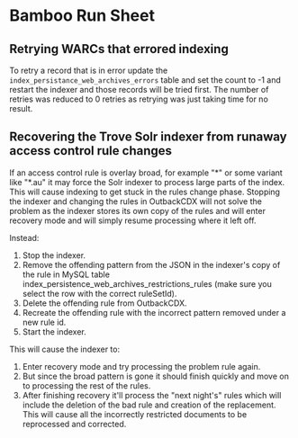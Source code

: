# Bamboo Run Sheet

## Retrying WARCs that errored indexing

To retry a record that is in error update the `index_persistance_web_archives_errors` table and set the count to -1 and restart the indexer and those records will be tried first. The number of retries was reduced to 0 retries as retrying was just taking time for no result.

## Recovering the Trove Solr indexer from runaway access control rule changes

If an access control rule is overlay broad, for example "\*" or some variant like "\*.au" it may force the Solr indexer to
process large parts of the index. This will cause indexing to get stuck in the rules change phase. Stopping the indexer
and changing the rules in OutbackCDX will not solve the problem as the indexer stores its own copy of the rules and
will enter recovery mode and will simply resume processing where it left off.

Instead:

1. Stop the indexer.
2. Remove the offending pattern from the JSON in  the indexer's copy of the rule in MySQL table
  index_persistence_web_archives_restrictions_rules (make sure you select the row with the correct ruleSetId).
3. Delete the offending rule from OutbackCDX.
4. Recreate the offending rule with the incorrect pattern removed under a new rule id.
5. Start the indexer.

This will cause the indexer to:

1. Enter recovery mode and try processing the problem rule again.
2. But since the broad pattern is gone it should finish quickly and move on to processing the rest of the rules.
3. After finishing recovery it'll process the "next night's" rules which will include the deletion of the bad rule and creation
   of the replacement. This will cause all the incorrectly restricted documents to be reprocessed and corrected.

